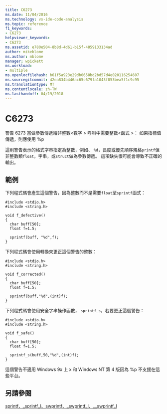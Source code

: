 ```yaml
---
title: C6273
ms.date: 11/04/2016
ms.technology: vs-ide-code-analysis
ms.topic: reference
f1_keywords:
- C6273
helpviewer_keywords:
- C6273
ms.assetid: e780e504-8b8d-4d61-b15f-4859133134ad
author: mikeblome
ms.author: mblome
manager: wpickett
ms.workload:
- multiple
ms.openlocfilehash: b61f5a923e29db0658bd2bd57d4e020116254607
ms.sourcegitcommit: 42ea834b446ac65c679fa1043f853bea5f1c9c95
ms.translationtype: MT
ms.contentlocale: zh-TW
ms.lasthandoff: 04/19/2018
---
```

# <a name="c6273"></a>C6273
警告 6273 當做參數傳遞給非整數\<數字 > 呼叫中需要整數\<函式 >： 如果指標值傳遞，則應使用 %p

 這則警告表示的格式字串指定為整數，例如、 `%d`，長度或優先順序規格`printf`但非整數類`float`，字串，或`struct`做為參數傳遞。 這項缺失很可能會導致不正確的輸出。

## <a name="example"></a>範例
 下列程式碼會產生這個警告，因為整數而不是需要`float`至`sprintf`函式：

```
#include <stdio.h>
#include <string.h>

void f_defective()
{
  char buff[50];
  float f=1.5;

  sprintf(buff, "%d",f);
}
```

 下列程式碼會使用轉換來更正這個警告的整數：

```
#include <stdio.h>
#include <string.h>

void f_corrected()
{
  char buff[50];
  float f=1.5;

  sprintf(buff,"%d",(int)f);
}
```

 下列程式碼會使用安全字串操作函數， `sprintf_s`，若要更正這個警告：

```
#include <stdio.h>
#include <string.h>

void f_safe()
{
  char buff[50];
  float f=1.5;

  sprintf_s(buff,50,"%d",(int)f);
}
```

 這個警告不適用 Windows 9x 上 x 和 Windows NT 第 4 版因為 %p 不支援在這些平台。

## <a name="see-also"></a>另請參閱
 [sprintf、_sprintf_l、swprintf、_swprintf_l、\__swprintf_l](/cpp/c-runtime-library/reference/sprintf-sprintf-l-swprintf-swprintf-l-swprintf-l)